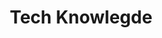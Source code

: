 ---
layout: default
title: Tech Knowlegde
nav_order: 3
has_children: true
permalink: /tech-knowledge
---